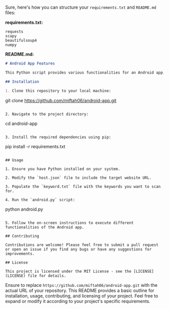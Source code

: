 Sure, here's how you can structure your `requirements.txt` and `README.md` files:

**requirements.txt:**
```
requests
scapy
beautifulsoup4
numpy
```

**README.md:**
```markdown
# Android App Features

This Python script provides various functionalities for an Android app, including manipulating promo coupons, sending data to an index server, identifying discounts, tracking prices, and scanning keywords on websites.

## Installation

1. Clone this repository to your local machine:

```
git clone https://github.com/miftah06/android-app.git
```

2. Navigate to the project directory:

```
cd android-app
```

3. Install the required dependencies using pip:

```
pip install -r requirements.txt
```

## Usage

1. Ensure you have Python installed on your system.

2. Modify the `host.json` file to include the target website URL.

3. Populate the `keyword.txt` file with the keywords you want to scan for.

4. Run the `android.py` script:

```
python android.py
```

5. Follow the on-screen instructions to execute different functionalities of the Android app.

## Contributing

Contributions are welcome! Please feel free to submit a pull request or open an issue if you find any bugs or have any suggestions for improvements.

## License

This project is licensed under the MIT License - see the [LICENSE](LICENSE) file for details.
```

Ensure to replace `https://github.com/miftah06/android-app.git` with the actual URL of your repository. This README provides a basic outline for installation, usage, contributing, and licensing of your project. Feel free to expand or modify it according to your project's specific requirements.
